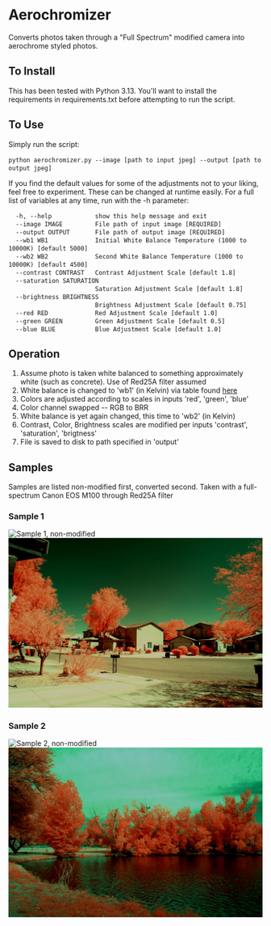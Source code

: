 # Aerochromizer
Converts photos taken through a "Full Spectrum" modified camera into aerochrome styled photos. 

## To Install
This has been tested with Python 3.13. You'll want to install the requirements in requirements.txt before attempting to
run the script. 

## To Use
Simply run the script:
````
python aerochromizer.py --image [path to input jpeg] --output [path to output jpeg]
````

If you find the default values for some of the adjustments not to your liking, feel free to experiment. These can be 
changed at runtime easily. For a full list of variables at any time, run with the -h parameter:

````
  -h, --help            show this help message and exit
  --image IMAGE         File path of input image [REQUIRED]
  --output OUTPUT       File path of output image [REQUIRED]
  --wb1 WB1             Initial White Balance Temperature (1000 to 10000K) [default 5000]
  --wb2 WB2             Second White Balance Temperature (1000 to 10000K) [default 4500]
  --contrast CONTRAST   Contrast Adjustment Scale [default 1.8]
  --saturation SATURATION
                        Saturation Adjustment Scale [default 1.8]
  --brightness BRIGHTNESS
                        Brightness Adjustment Scale [default 0.75]
  --red RED             Red Adjustment Scale [default 1.0]
  --green GREEN         Green Adjustment Scale [default 0.5]
  --blue BLUE           Blue Adjustment Scale [default 1.0]
````

## Operation
1. Assume photo is taken white balanced to something approximately white (such as concrete). Use of Red25A filter assumed
2. White balance is changed to 'wb1' (in Kelvin) via table found [here](https://stackoverflow.com/questions/11884544/setting-color-temperature-for-a-given-image-like-in-photoshop)
3. Colors are adjusted according to scales in inputs 'red', 'green', 'blue'
4. Color channel swapped -- RGB to BRR
5. White balance is yet again changed, this time to 'wb2' (in Kelvin)
6. Contrast, Color, Brightness scales are modified per inputs 'contrast', 'saturation', 'brigtness'
7. File is saved to disk to path specified in 'output'

## Samples
Samples are listed non-modified first, converted second. Taken with a full-spectrum Canon EOS M100 through Red25A filter 
### Sample 1
![Sample 1, non-modified](samples/sample_1.JPG "Sample 1, Non-modified")
![Sample 1, converted](samples/sample_1_conv.jpg "Sample 1, converted")

### Sample 2
![Sample 2, non-modified](samples/sample_2.JPG "Sample 2, Non-modified")
![Sample 2, converted](samples/sample_2_conv.jpg "Sample 2, converted")